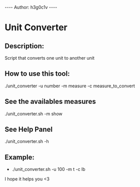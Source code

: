 ---- Author: h3g0c1v ----
# Unit Converter
## Description:
Script that converts one unit to another unit

## How to use this tool:

./unit_converter -u number -m measure -c measure_to_convert

## See the availables measures
./unit_converter.sh -m show

## See Help Panel
./unit_converter.sh -h

## Example:
- ./unit_converter.sh -u 100 -m t -c lb

I hope it helps you <3
